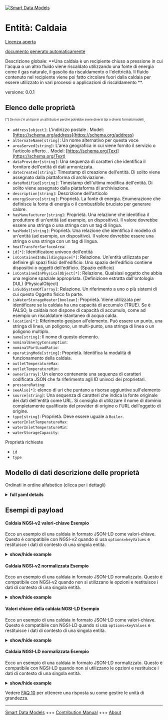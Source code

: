 <!-- 10-Header -->  
[![Smart Data Models](https://smartdatamodels.org/wp-content/uploads/2022/01/SmartDataModels_logo.png "Logo")](https://smartdatamodels.org)  
Entità: Caldaia  
===============<!-- /10-Header -->  
<!-- 15-License -->  
[Licenza aperta](https://github.com/smart-data-models//dataModel.S4BLDG/blob/master/Boiler/LICENSE.md)  
[documento generato automaticamente](https://docs.google.com/presentation/d/e/2PACX-1vTs-Ng5dIAwkg91oTTUdt8ua7woBXhPnwavZ0FxgR8BsAI_Ek3C5q97Nd94HS8KhP-r_quD4H0fgyt3/pub?start=false&loop=false&delayms=3000#slide=id.gb715ace035_0_60)  
<!-- /15-License -->  
<!-- 20-Description -->  
Descrizione globale: **Una caldaia è un recipiente chiuso a pressione in cui l'acqua o un altro fluido viene riscaldato utilizzando una fonte di energia come il gas naturale, il gasolio da riscaldamento o l'elettricità. Il fluido contenuto nel recipiente viene poi fatto circolare fuori dalla caldaia per essere utilizzato in vari processi o applicazioni di riscaldamento **.  
versione: 0.0.1  
<!-- /20-Description -->  
<!-- 30-PropertiesList -->  

## Elenco delle proprietà  

<sup><sub>[*] Se non c'è un tipo in un attributo è perché potrebbe avere diversi tipi o diversi formati/modelli</sub></sup>.  
- `address[object]`: L'indirizzo postale  . Model: [https://schema.org/address](https://schema.org/address)- `alternateName[string]`: Un nome alternativo per questa voce  - `areaServed[string]`: L'area geografica in cui viene fornito il servizio o l'articolo offerto.  . Model: [https://schema.org/Text](https://schema.org/Text)- `dataProvider[string]`: Una sequenza di caratteri che identifica il fornitore dell'entità di dati armonizzata.  - `dateCreated[string]`: Timestamp di creazione dell'entità. Di solito viene assegnato dalla piattaforma di archiviazione.  - `dateModified[string]`: Timestamp dell'ultima modifica dell'entità. Di solito viene assegnato dalla piattaforma di archiviazione.  - `description[string]`: Descrizione dell'articolo  - `energySource[string]`: Proprietà. La fonte di energia. Enumerazione che definisce la fonte di energia o il combustibile bruciato per generare calore.  - `hasManufacturer[string]`: Proprietà. Una relazione che identifica il produttore di un'entità (ad esempio, un dispositivo). Il valore dovrebbe essere una stringa o una stringa con un tag di lingua.  - `hasModel[string]`: Proprietà. Una relazione che identifica il modello di un'entità (ad esempio, un dispositivo). Il valore dovrebbe essere una stringa o una stringa con un tag di lingua.  - `heatTransferSurfaceArea`:   - `id[*]`: Identificatore univoco dell'entità  - `isContainedInBuildingSpace[*]`: Relazione. Un'entità utilizzata per definire gli spazi fisici dell'edificio. Uno spazio dell'edificio contiene dispositivi o oggetti dell'edificio. (Spazio edificio)  - `isContainedInPhysicalObject[*]`: Relazione. Qualsiasi oggetto che abbia una regione spaziale appropriata.  (Definizione estratta dall'ontologia DUL) (PhysicalObject)  - `isSubSystemOf[array]`: Relazione. Un riferimento a uno o più sistemi di cui questo Oggetto fisico fa parte.  - `isWaterStorageHeater[boolean]`: Proprietà. Viene utilizzata per identificare se la caldaia ha una capacità di accumulo (TRUE). Se è FALSO, la caldaia non dispone di capacità di accumulo, come ad esempio un riscaldatore istantaneo di acqua calda.  - `location[*]`: Riferimento geojson all'elemento. Può essere un punto, una stringa di linea, un poligono, un multi-punto, una stringa di linea o un poligono multiplo.  - `name[string]`: Il nome di questo elemento.  - `nominalEnergyConsumption`:   - `nominalPartLoadRatio`:   - `operatingMode[string]`: Proprietà. Identifica la modalità di funzionamento della caldaia.  - `outletTemperatureMax`:   - `outletTemperatureMin`:   - `owner[array]`: Un elenco contenente una sequenza di caratteri codificata JSON che fa riferimento agli ID univoci dei proprietari.  - `pressureRating`:   - `seeAlso[*]`: elenco di uri che puntano a risorse aggiuntive sull'elemento  - `source[string]`: Una sequenza di caratteri che indica la fonte originale dei dati dell'entità come URL. Si consiglia di utilizzare il nome di dominio completamente qualificato del provider di origine o l'URL dell'oggetto di origine.  - `type[string]`: Proprietà. Deve essere uguale a `Boiler`.  - `waterInletTemperatureMax`:   - `waterInletTemperatureMin`:   - `waterStorageCapacity`:   <!-- /30-PropertiesList -->  
<!-- 35-RequiredProperties -->  
Proprietà richieste  
- `id`  - `type`  <!-- /35-RequiredProperties -->  
<!-- 40-RequiredProperties -->  
<!-- /40-RequiredProperties -->  
<!-- 50-DataModelHeader -->  
## Modello di dati descrizione delle proprietà  
Ordinati in ordine alfabetico (clicca per i dettagli)  
<!-- /50-DataModelHeader -->  
<!-- 60-ModelYaml -->  
<details><summary><strong>full yaml details</strong></summary>    
```yaml  
Boiler:    
  description: 'A boiler is a closed, pressure-rated vessel in which water or other fluid is heated using an energy source such as natural gas, heating oil, or electricity. The fluid in the vessel is then circulated out of the boiler for use in various processes or heating applications.'    
  properties:    
    address:    
      description: The mailing address    
      properties:    
        addressCountry:    
          description: 'Property. The country. For example, Spain. Model:''https://schema.org/addressCountry'''    
          type: string    
        addressLocality:    
          description: 'Property. The locality in which the street address is, and which is in the region. Model:''https://schema.org/addressLocality'''    
          type: string    
        addressRegion:    
          description: 'Property. The region in which the locality is, and which is in the country. Model:''https://schema.org/addressRegion'''    
          type: string    
        district:    
          description: 'A district is a type of administrative division that, in some countries, is managed by the local government.'    
          type: string    
        postOfficeBoxNumber:    
          description: 'Property. The post office box number for PO box addresses. For example, 03578. Model:''https://schema.org/postOfficeBoxNumber'''    
          type: string    
        postalCode:    
          description: 'Property. The postal code. For example, 24004. Model:''https://schema.org/https://schema.org/postalCode'''    
          type: string    
        streetAddress:    
          description: 'Property. The street address. Model:''https://schema.org/streetAddress'''    
          type: string    
        streetNr:    
          description: Number identifying a specific property on a public street.    
          type: string    
      type: object    
      x-ngsi:    
        model: https://schema.org/address    
        type: Property    
    alternateName:    
      description: An alternative name for this item    
      type: string    
      x-ngsi:    
        type: Property    
    areaServed:    
      description: The geographic area where a service or offered item is provided    
      type: string    
      x-ngsi:    
        model: https://schema.org/Text    
        type: Property    
    dataProvider:    
      description: A sequence of characters identifying the provider of the harmonised data entity.    
      type: string    
      x-ngsi:    
        type: Property    
    dateCreated:    
      description: Entity creation timestamp. This will usually be allocated by the storage platform.    
      format: date-time    
      type: string    
      x-ngsi:    
        type: Property    
    dateModified:    
      description: Timestamp of the last modification of the entity. This will usually be allocated by the storage platform.    
      format: date-time    
      type: string    
      x-ngsi:    
        type: Property    
    description:    
      description: A description of this item    
      type: string    
      x-ngsi:    
        type: Property    
    energySource:    
      description: Property. The source of energy. Enumeration defining the energy source or fuel combusted to generate heat.    
      type: string    
      x-ngsi:    
        type: Property    
    hasManufacturer:    
      description: 'Property. A relationship identifying the manufacturer of an entity (e.g., device). The value is expected to be a string or a string with language tag.'    
      type: string    
      x-ngsi:    
        type: Property    
    hasModel:    
      description: 'Property. A relationship identifying the model of an entity (e.g., device). The value is expected to be a string or a string with language tag.'    
      type: string    
      x-ngsi:    
        type: Property    
    heatTransferSurfaceArea:    
      $id: https://smart-data-models.github.com/dataModel.SAREF/commons    
      $schema: "http://json-schema.org/schema#"    
      definitions: &boiler_-_properties_-_nominalenergyconsumption_-_definitions    
        Bounds:    
          description: Property. Represents a box in a 3D space.    
          properties:    
            max:    
              description: Property. Represents a point in a 3D space.    
              properties: &boiler_-_properties_-_heattransfersurfacearea_-_definitions_-_bounds_-_properties_-_min_-_properties    
                type:    
                  description: Property. Property. NGSI-LD Entity Type.    
                  enum:    
                    - Point    
                  type: string    
                x:    
                  description: Property. Coordinate X of the point.    
                  type: number    
                y:    
                  description: Property. Coordinate Y of the point.    
                  type: number    
                z:    
                  description: Property. Coordinate Z of the point.    
                  type: number    
              type: object    
            min:    
              description: Property. Represents a point in a 3D space.    
              properties: *boiler_-_properties_-_heattransfersurfacearea_-_definitions_-_bounds_-_properties_-_min_-_properties    
              type: object    
            type:    
              description: Property. Property. NGSI-LD Entity Type.    
              enum:    
                - Bounds    
              type: string    
        Measurement:    
          description: Property. Represents the measured value made over a property. It is also linked to the unit of measure in which the value is expressed and the timestamp of the measurement.    
          type: number    
        PhysicalObject:    
          allOf:    
            - properties:    
                isContainedInBuildingSpace:    
                  anyOf: &properties_-_iscontainedinphysicalobject_-_anyof    
                    - description: Property. Identifier format of any NGSI entity    
                      maxLength: 256    
                      minLength: 1    
                      pattern: ^[\w\-\.\{\}\$\+\*\[\]`|~^@!,:\\]+$    
                      type: string    
                    - description: Property. Identifier format of any NGSI entity    
                      format: uri    
                      type: string    
                  description: Property. Unique identifier of the entity    
                isContainedInPhysicalObject:    
                  anyOf: *properties_-_iscontainedinphysicalobject_-_anyof    
                  description: Property. Unique identifier of the entity    
                isSubSystemOf:    
                  description: Relationship. A reference to a system(s) that this Physical Object is part of.    
                  items:    
                    anyOf: *properties_-_iscontainedinphysicalobject_-_anyof    
                    description: Property. Unique identifier of the entity    
                  type: array    
                type:    
                  description: Property. It must be equal to `PhysicalObject`.    
                  enum:    
                    - PhysicalObject    
                  type: string    
          description: Any Object that has a proper space region.  (Definition extracted from DUL ontology)    
          type: object    
        Point:    
          description: Property. Represents a point in a 3D space.    
          properties: *boiler_-_properties_-_heattransfersurfacearea_-_definitions_-_bounds_-_properties_-_min_-_properties    
          type: object    
        Predictions:    
          allOf:    
            - properties:    
                author:    
                  description: Property. A sequence of characters identifying the provider of the harmonised data entity.    
                  type: string    
                isForPhysicalObject:    
                  anyOf: *properties_-_iscontainedinphysicalobject_-_anyof    
                  description: Property. Unique identifier of the entity    
                measurementName:    
                  description: 'Property. Name of the measurement on Physical Object, for which those Predictions are created.'    
                  type: string    
                measurementPredictions:    
                  description: 'Relationship. List of predictions, usually with the future dates in a form of measurements. Measured in i.e. m3, hPa, K'    
                  items:    
                    description: Property. Represents the measured value made over a property. It is also linked to the unit of measure in which the value is expressed and the timestamp of the measurement.    
                    type: number    
                  type: array    
                type:    
                  description: Property. It must be equal to `Predictions`.    
                  enum:    
                    - Predictions    
                  type: string    
          description: Contains a list of predictions for a specific Measurement of a Physical Object.    
          type: object    
      title: Common definitions for SAREF for buildings    
    id:    
      anyOf: *properties_-_iscontainedinphysicalobject_-_anyof    
      description: Unique identifier of the entity    
      x-ngsi:    
        type: Property    
    isContainedInBuildingSpace:    
      anyOf: *properties_-_iscontainedinphysicalobject_-_anyof    
      description: Relationship. An entity used to define the physical spaces of the building. A building space contains devices or building objects. (BuildingSpace)    
      x-ngsi:    
        type: Property    
    isContainedInPhysicalObject:    
      anyOf: *properties_-_iscontainedinphysicalobject_-_anyof    
      description: Relationship. Any Object that has a proper space region.  (Definition extracted from DUL ontology) (PhysicalObject)    
      x-ngsi:    
        type: Property    
    isSubSystemOf:    
      description: Relationship. A reference to a system(s) that this Physical Object is part of.    
      items:    
        anyOf: *properties_-_iscontainedinphysicalobject_-_anyof    
        description: Property. Unique identifier of the entity    
      type: array    
      x-ngsi:    
        type: Relationship    
    isWaterStorageHeater:    
      description: 'Property. This is used to identify if the boiler has storage capacity (TRUE). If FALSE, then there is no storage capacity built into the boiler, such as an instantaneous hot water heater.'    
      type: boolean    
      x-ngsi:    
        type: Property    
    location:    
      description: 'Geojson reference to the item. It can be Point, LineString, Polygon, MultiPoint, MultiLineString or MultiPolygon'    
      oneOf:    
        - description: GeoProperty. Geojson reference to the item. Point    
          properties:    
            bbox:    
              items:    
                type: number    
              minItems: 4    
              type: array    
            coordinates:    
              items:    
                type: number    
              minItems: 2    
              type: array    
            type:    
              enum:    
                - Point    
              type: string    
          required:    
            - type    
            - coordinates    
          title: GeoJSON Point    
          type: object    
        - description: GeoProperty. Geojson reference to the item. LineString    
          properties:    
            bbox:    
              items:    
                type: number    
              minItems: 4    
              type: array    
            coordinates:    
              items:    
                items:    
                  type: number    
                minItems: 2    
                type: array    
              minItems: 2    
              type: array    
            type:    
              enum:    
                - LineString    
              type: string    
          required:    
            - type    
            - coordinates    
          title: GeoJSON LineString    
          type: object    
        - description: GeoProperty. Geojson reference to the item. Polygon    
          properties:    
            bbox:    
              items:    
                type: number    
              minItems: 4    
              type: array    
            coordinates:    
              items:    
                items:    
                  items:    
                    type: number    
                  minItems: 2    
                  type: array    
                minItems: 4    
                type: array    
              type: array    
            type:    
              enum:    
                - Polygon    
              type: string    
          required:    
            - type    
            - coordinates    
          title: GeoJSON Polygon    
          type: object    
        - description: GeoProperty. Geojson reference to the item. MultiPoint    
          properties:    
            bbox:    
              items:    
                type: number    
              minItems: 4    
              type: array    
            coordinates:    
              items:    
                items:    
                  type: number    
                minItems: 2    
                type: array    
              type: array    
            type:    
              enum:    
                - MultiPoint    
              type: string    
          required:    
            - type    
            - coordinates    
          title: GeoJSON MultiPoint    
          type: object    
        - description: GeoProperty. Geojson reference to the item. MultiLineString    
          properties:    
            bbox:    
              items:    
                type: number    
              minItems: 4    
              type: array    
            coordinates:    
              items:    
                items:    
                  items:    
                    type: number    
                  minItems: 2    
                  type: array    
                minItems: 2    
                type: array    
              type: array    
            type:    
              enum:    
                - MultiLineString    
              type: string    
          required:    
            - type    
            - coordinates    
          title: GeoJSON MultiLineString    
          type: object    
        - description: GeoProperty. Geojson reference to the item. MultiLineString    
          properties:    
            bbox:    
              items:    
                type: number    
              minItems: 4    
              type: array    
            coordinates:    
              items:    
                items:    
                  items:    
                    items:    
                      type: number    
                    minItems: 2    
                    type: array    
                  minItems: 4    
                  type: array    
                type: array    
              type: array    
            type:    
              enum:    
                - MultiPolygon    
              type: string    
          required:    
            - type    
            - coordinates    
          title: GeoJSON MultiPolygon    
          type: object    
      x-ngsi:    
        type: GeoProperty    
    name:    
      description: The name of this item.    
      type: string    
      x-ngsi:    
        type: Property    
    nominalEnergyConsumption:    
      $id: https://smart-data-models.github.com/dataModel.SAREF/commons    
      $schema: "http://json-schema.org/schema#"    
      definitions: *boiler_-_properties_-_nominalenergyconsumption_-_definitions    
      title: Common definitions for SAREF for buildings    
    nominalPartLoadRatio:    
      $id: https://smart-data-models.github.com/dataModel.SAREF/commons    
      $schema: "http://json-schema.org/schema#"    
      definitions: *boiler_-_properties_-_nominalenergyconsumption_-_definitions    
      title: Common definitions for SAREF for buildings    
    operatingMode:    
      description: Property. Identifies the operating mode of the boiler.    
      type: string    
      x-ngsi:    
        type: Property    
    outletTemperatureMax:    
      $id: https://smart-data-models.github.com/dataModel.SAREF/commons    
      $schema: "http://json-schema.org/schema#"    
      definitions: *boiler_-_properties_-_nominalenergyconsumption_-_definitions    
      title: Common definitions for SAREF for buildings    
    outletTemperatureMin:    
      $id: https://smart-data-models.github.com/dataModel.SAREF/commons    
      $schema: "http://json-schema.org/schema#"    
      definitions: *boiler_-_properties_-_nominalenergyconsumption_-_definitions    
      title: Common definitions for SAREF for buildings    
    owner:    
      description: A List containing a JSON encoded sequence of characters referencing the unique Ids of the owner(s)    
      items:    
        anyOf: *properties_-_iscontainedinphysicalobject_-_anyof    
        description: Property. Unique identifier of the entity    
      type: array    
      x-ngsi:    
        type: Property    
    pressureRating:    
      $id: https://smart-data-models.github.com/dataModel.SAREF/commons    
      $schema: "http://json-schema.org/schema#"    
      definitions: *boiler_-_properties_-_nominalenergyconsumption_-_definitions    
      title: Common definitions for SAREF for buildings    
    seeAlso:    
      description: list of uri pointing to additional resources about the item    
      oneOf:    
        - items:    
            format: uri    
            type: string    
          minItems: 1    
          type: array    
        - format: uri    
          type: string    
      x-ngsi:    
        type: Property    
    source:    
      description: 'A sequence of characters giving the original source of the entity data as a URL. Recommended to be the fully qualified domain name of the source provider, or the URL to the source object.'    
      type: string    
      x-ngsi:    
        type: Property    
    type:    
      description: Property. It must be equal to `Boiler`.    
      enum:    
        - Boiler    
      type: string    
      x-ngsi:    
        type: Property    
    waterInletTemperatureMax:    
      $id: https://smart-data-models.github.com/dataModel.SAREF/commons    
      $schema: "http://json-schema.org/schema#"    
      definitions: *boiler_-_properties_-_nominalenergyconsumption_-_definitions    
      title: Common definitions for SAREF for buildings    
    waterInletTemperatureMin:    
      $id: https://smart-data-models.github.com/dataModel.SAREF/commons    
      $schema: "http://json-schema.org/schema#"    
      definitions: *boiler_-_properties_-_nominalenergyconsumption_-_definitions    
      title: Common definitions for SAREF for buildings    
    waterStorageCapacity:    
      $id: https://smart-data-models.github.com/dataModel.SAREF/commons    
      $schema: "http://json-schema.org/schema#"    
      definitions: *boiler_-_properties_-_nominalenergyconsumption_-_definitions    
      title: Common definitions for SAREF for buildings    
  required:    
    - id    
    - type    
  type: object    
  x-derived-from: "https://saref.etsi.org/saref4bldg/v1.1.2/#s4bldg:Boiler"    
  x-disclaimer: 'Redistribution and use in source and binary forms, with or without modification, are permitted  provided that the license conditions are met. Copyleft (c) 2022 Contributors to Smart Data Models Program'    
  x-license-url: https://github.com/smart-data-models/dataModel.S4BLDG/blob/master/Boiler/LICENSE.md    
  x-model-schema: https://smart-data-models.github.com/dataModel.SAREF4BLDG/Boiler/schema.json    
  x-model-tags: 'SAREF, building'    
  x-version: 0.0.1    
```  
</details>    
<!-- /60-ModelYaml -->  
<!-- 70-MiddleNotes -->  
<!-- /70-MiddleNotes -->  
<!-- 80-Examples -->  
## Esempi di payload  
#### Caldaia NGSI-v2 valori-chiave Esempio  
Ecco un esempio di una caldaia in formato JSON-LD come valori-chiave. Questo è compatibile con NGSI-v2 quando si usa `options=keyValues` e restituisce i dati di contesto di una singola entità.  
<details><summary><strong>show/hide example</strong></summary>    
```json  
{  
  "id": "urn:ngsi-ld:Boiler:724c2f67-e55e-4971-8e74-55d6ecfa19c9",  
  "type": "Boiler",  
  "energySource": "United States of America",  
  "heatTransferSurfaceArea": 0.7853344933267346,  
  "isWaterStorageHeater": false,  
  "nominalEnergyConsumption": 0.6203749662936422,  
  "nominalPartLoadRatio": 0.8015670647257737,  
  "operatingMode": "systems",  
  "outletTemperatureMax": 0.16008580907721015,  
  "outletTemperatureMin": 0.04227267769006804,  
  "pressureRating": 0.5113599213422801,  
  "waterInletTemperatureMax": 0.9011788947791837,  
  "waterInletTemperatureMin": 0.24858493133262038,  
  "waterStorageCapacity": 0.5276371515431508,  
  "isContainedInBuildingSpace": "urn:ngsi-ld:BuildingSpace:50afbc21-cf0f-4f69-b48a-47af5a287d38",  
  "isContainedInPhysicalObject": "urn:ngsi-ld:PhysicalObject:f2bfaa08-a201-40bd-b1b3-fe5a4ba5d291",  
  "isSubSystemOf": [  
    "urn:ngsi-ld:System:1cfd3123-93fa-408a-a750-dd5a6f0edcae",  
    "urn:ngsi-ld:System:fec748f9-6ee5-49af-93a4-5bffcc20e73c",  
    "urn:ngsi-ld:System:5ee8058b-c872-4237-9c94-82f22172c39e"  
  ],  
  "hasManufacturer": "Boiler Company Inc.",  
  "hasModel": "Boiler 0.1.2",  
  "dateCreated": "2023-01-26T09:03:19Z",  
  "dateModified": "2023-01-25T16:09:21Z",  
  "source": "Import",  
  "name": "Boiler",  
  "alternateName": "Boiler type 2",  
  "description": "Boiler of limited Boiler types",  
  "dataProvider": "IFC file"  
}  
```  
</details>  
#### Caldaia NGSI-v2 normalizzata Esempio  
Ecco un esempio di una caldaia in formato JSON-LD normalizzato. Questo è compatibile con NGSI-v2 quando non si utilizzano le opzioni e restituisce i dati di contesto di una singola entità.  
<details><summary><strong>show/hide example</strong></summary>    
```json  
{  
  "id": "urn:ngsi-ld:Boiler:554e6cfc-a12b-466b-bdb5-251db87de147",  
  "type": "Boiler",  
  "energySource": {  
    "type": "Text",  
    "value": "Coordinator"  
  },  
  "heatTransferSurfaceArea": {  
    "type": "Measurement",  
    "value": 0.054241651152424186  
  },  
  "isWaterStorageHeater": {  
    "type": "Boolean",  
    "value": false  
  },  
  "nominalEnergyConsumption": {  
    "type": "Measurement",  
    "value": 0.015349430439582035  
  },  
  "nominalPartLoadRatio": {  
    "type": "Measurement",  
    "value": 0.15224995605259972  
  },  
  "operatingMode": {  
    "type": "Text",  
    "value": "bypass"  
  },  
  "outletTemperatureMax": {  
    "type": "Measurement",  
    "value": 0.6702304071347284  
  },  
  "outletTemperatureMin": {  
    "type": "Measurement",  
    "value":  
    :  
    0.5096152218274909  
  },  
  "pressureRating": {  
    "type": "Measurement",  
    "value": 0.5974774605306619  
  },  
  "waterInletTemperatureMax": {  
    "type": "Measurement",  
    "value": 0.9398884749677864  
  },  
  "waterInletTemperatureMin": {  
    "type": "Measurement",  
    "value": 0.4089735417040705  
  },  
  "waterStorageCapacity": {  
    "type": "Measurement",  
    "value": 0.9413886423074906  
  },  
  "isContainedInBuildingSpace": {  
    "type": "Relationship",  
    "value": "urn:ngsi-ld:BuildingSpace:ab8a7d6f-040b-4eb8-b6ea-f238a2ccc065"  
  },  
  "isContainedInPhysicalObject": {  
    "type": "Relationship",  
    "value": "urn:ngsi-ld:PhysicalObject:668e5ccf-c66c-43ea-ad8d-fca6862f3d04"  
  },  
  "isSubSystemOf": {  
    "type": "array",  
    "value": [  
      {  
        "type": "Relationship",  
        "value": "urn:ngsi-ld:System:2c2904e8-d4fa-4191-8b1b-4e06eaed77ff"  
      },  
      {  
        "type": "Relationship",  
        "value": "urn:ngsi-ld:System:820d0fb3-9cb6-4bc4-b706-515d91e3343f"  
      },  
      {  
        "type": "Relationship",  
        "value": "urn:ngsi-ld:System:a0370269-07a5-4bad-a6c0-15a382a279ce"  
      }  
    ]  
  },  
  "hasManufacturer": {  
    "type": "Text",  
    "value": "Boiler Company Inc."  
  },  
  "hasModel": {  
    "type": "Text",  
    "value": "Boiler 0.1.2"  
  },  
  "dateCreated": {  
    "type": "DateTime",  
    "value": "2023-01-26T10:00:09.4580486+01:00"  
  },  
  "dateModified": {  
    "type": "DateTime",  
    "value": "2023-01-25T18:35:13.9392676+01:00"  
  },  
  "source": {  
    "type": "Text",  
    "value": "Import"  
  },  
  "name": {  
    "type": "Text",  
    "value": "Boiler"  
  },  
  "alternateName": {  
    "type": "Text",  
    "value": "Boiler type 2"  
  },  
  "description": {  
    "type": "Text",  
    "value": "Boiler of limited Boiler types"  
  },  
  "dataProvider": {  
    "type": "Text",  
    "value": "IFC file"  
  }  
}  
```  
</details>  
#### Valori chiave della caldaia NGSI-LD Esempio  
Ecco un esempio di una caldaia in formato JSON-LD come valori-chiave. Questo è compatibile con NGSI-LD quando si usa `options=keyValues` e restituisce i dati di contesto di una singola entità.  
<details><summary><strong>show/hide example</strong></summary>    
```json  
{  
  "id": "urn:ngsi-ld:Boiler:724c2f67-e55e-4971-8e74-55d6ecfa19c9",  
  "type": "Boiler",  
  "energySource": "United States of America",  
  "heatTransferSurfaceArea": 0.7853344933267346,  
  "isWaterStorageHeater": false,  
  "nominalEnergyConsumption": 0.6203749662936422,  
  "nominalPartLoadRatio": 0.8015670647257737,  
  "operatingMode": "systems",  
  "outletTemperatureMax": 0.16008580907721015,  
  "outletTemperatureMin": 0.04227267769006804,  
  "pressureRating": 0.5113599213422801,  
  "waterInletTemperatureMax": 0.9011788947791837,  
  "waterInletTemperatureMin": 0.24858493133262038,  
  "waterStorageCapacity": 0.5276371515431508,  
  "isContainedInBuildingSpace": "urn:ngsi-ld:BuildingSpace:50afbc21-cf0f-4f69-b48a-47af5a287d38",  
  "isContainedInPhysicalObject": "urn:ngsi-ld:PhysicalObject:f2bfaa08-a201-40bd-b1b3-fe5a4ba5d291",  
  "isSubSystemOf": [  
    "urn:ngsi-ld:System:1cfd3123-93fa-408a-a750-dd5a6f0edcae",  
    "urn:ngsi-ld:System:fec748f9-6ee5-49af-93a4-5bffcc20e73c",  
    "urn:ngsi-ld:System:5ee8058b-c872-4237-9c94-82f22172c39e"  
  ],  
  "hasManufacturer": "Boiler Company Inc.",  
  "hasModel": "Boiler 0.1.2",  
  "dateCreated": "2023-01-26T09:03:19Z",  
  "dateModified": "2023-01-25T16:09:21Z",  
  "source": "Import",  
  "name": "Boiler",  
  "alternateName": "Boiler type 2",  
  "description": "Boiler of limited Boiler types",  
  "dataProvider": "IFC file",  
  "@context": [  
    "https://raw.githubusercontent.com/smart-data-models/incubated/master/SAREF/context.jsonld",  
    "https://uri.etsi.org/ngsi-ld/v1/ngsi-ld-core-context.jsonld"  
  ]  
}  
```  
</details>  
#### Caldaia NGSI-LD normalizzata Esempio  
Ecco un esempio di una caldaia in formato JSON-LD normalizzato. Questo è compatibile con NGSI-LD quando non si utilizzano le opzioni e restituisce i dati di contesto di una singola entità.  
<details><summary><strong>show/hide example</strong></summary>    
```json  
{  
  "id": "urn:ngsi-ld:Boiler:4f7a4533-13d0-4de0-b5e9-72dee067176a",  
  "type": "Boiler",  
  "energySource": {  
    "type": "Property",  
    "value": "Sri Lanka"  
  },  
  "heatTransferSurfaceArea": {  
    "type": "Property",  
    "unitCode": "m2",  
    "observedAt": "2023-01-25T19:16:12Z",  
    "value": 0.4182368568397056  
  },  
  "isWaterStorageHeater": {  
    "type": "Property",  
    "value": false  
  },  
  "nominalEnergyConsumption": {  
    "type": "Property",  
    "unitCode": "J/s",  
    "observedAt": "2023-01-25T23:06:57Z",  
    "value": 0.5252685918504294  
  },  
  "nominalPartLoadRatio": {  
    "type": "Property",  
    "unitCode": "NA",  
    "observedAt": "2023-01-25T22:37:37Z",  
    "value": 0.481958764350527  
  },  
  "operatingMode": {  
    "type": "Property",  
    "value": "Auto Loan Account"  
  },  
  "outletTemperatureMax": {  
    "type": "Property",  
    "unitCode": "K",  
    "observedAt": "2023-01-25T17:03:10Z",  
    "value": 0.2786304815176084  
  },  
  "outletTemperatureMin": {  
    "type": "Property",  
    "unitCode": "K",  
    "observedAt": "2023-01-26T02:55:50Z",  
    "value": 0.4041488945350036  
  },  
  "pressureRating": {  
    "type": "Property",  
    "unitCode": "N/m2",  
    "observedAt": "2023-01-25T18:00:19Z",  
    "value": 0.5561857737231611  
  },  
  "waterInletTemperatureMax": {  
    "type": "Property",  
    "unitCode": "K",  
    "observedAt": "2023-01-26T03:34:53Z",  
    "value": 0.242404197934733  
  },  
  "waterInletTemperatureMin": {  
    "type": "Property",  
    "unitCode": "K",  
    "observedAt": "2023-01-26T04:06:01Z",  
    "value": 0.46028861347866734  
  },  
  "waterStorageCapacity": {  
    "type": "Property",  
    "unitCode": "m3",  
    "observedAt": "2023-01-26T10:18:01Z",  
    "value": 0.22263600675421202  
  },  
  "isContainedInBuildingSpace": {  
    "type": "Relationship",  
    "object": "urn:ngsi-ld:BuildingSpace:cfc926aa-ae2a-411e-b3d4-c315d7d19d9b"  
  },  
  "isContainedInPhysicalObject": {  
    "type": "Relationship",  
    "object": "urn:ngsi-ld:PhysicalObject:5e682b37-bcc1-441a-ad19-80615c70a84f"  
  },  
  "isSubSystemOf": [  
    {  
      "type": "Relationship",  
      "object": "urn:ngsi-ld:System:ba691c15-807f-48fb-b963-99961fd81a95"  
    },  
    {  
      "type": "Relationship",  
      "object": "urn:ngsi-ld:System:227bcf8f-170f-41ff-a88d-1e1cb67da411"  
    },  
    {  
      "type": "Relationship",  
      "object": "urn:ngsi-ld:System:7868b4ac-6685-4b3e-85ef-6494c909409c"  
    }  
  ],  
  "hasManufacturer": {  
    "type": "Property",  
    "value": "Boiler Company Inc."  
  },  
  "hasModel": {  
    "type": "Property",  
    "value": "Boiler 0.1.2"  
  },  
  "dateCreated": {  
    "type": "Property",  
    "value": "2023-01-25T17:50:43Z"  
  },  
  "dateModified": {  
    "type": "Property",  
    "value": "2023-01-25T23:43:57Z"  
  },  
  "source": {  
    "type": "Property",  
    "value": "Import"  
  },  
  "name": {  
    "type": "Property",  
    "value": "Boiler"  
  },  
  "alternateName": {  
    "type": "Property",  
    "value": "Boiler type 2"  
  },  
  "description": {  
    "type": "Property",  
    "value": "Boiler of limited Boiler types"  
  },  
  "dataProvider": {  
    "type": "Property",  
    "value": "IFC file"  
  },  
  "@context": [  
    "https://raw.githubusercontent.com/smart-data-models/incubated/master/SAREF/context.jsonld",  
    "https://uri.etsi.org/ngsi-ld/v1/ngsi-ld-core-context.jsonld"  
  ]  
}  
```  
</details><!-- /80-Examples -->  
<!-- 90-FooterNotes -->  
<!-- /90-FooterNotes -->  
<!-- 95-Units -->  
Vedere [FAQ 10](https://smartdatamodels.org/index.php/faqs/) per ottenere una risposta su come gestire le unità di grandezza.  
<!-- /95-Units -->  
<!-- 97-LastFooter -->  
---  
[Smart Data Models](https://smartdatamodels.org) +++ [Contribution Manual](https://bit.ly/contribution_manual) +++ [About](https://bit.ly/Introduction_SDM)<!-- /97-LastFooter -->  
